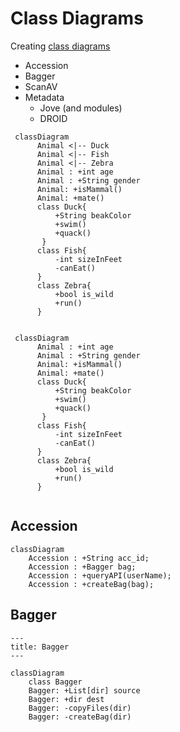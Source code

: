 # Class Diagrams

Creating [class diagrams](https://mermaid.js.org/syntax/classDiagram.html)

- Accession
- Bagger
- ScanAV
- Metadata
  - Jove (and modules)
  - DROID


```mermaid
 classDiagram
      Animal <|-- Duck
      Animal <|-- Fish
      Animal <|-- Zebra
      Animal : +int age
      Animal : +String gender
      Animal: +isMammal()
      Animal: +mate()
      class Duck{
          +String beakColor
          +swim()
          +quack()
       }
      class Fish{
          -int sizeInFeet
          -canEat()
      }
      class Zebra{
          +bool is_wild
          +run()
      }  
    
```

```mermaid
 classDiagram
      Animal : +int age
      Animal : +String gender
      Animal: +isMammal()
      Animal: +mate()
      class Duck{
          +String beakColor
          +swim()
          +quack()
       }
      class Fish{
          -int sizeInFeet
          -canEat()
      }
      class Zebra{
          +bool is_wild
          +run()
      }  
    
```

## Accession

```mermaid
classDiagram
    Accession : +String acc_id;
    Accession : +Bagger bag;
    Accession : +queryAPI(userName);
    Accession : +createBag(bag);
```

## Bagger

```mermaid
---
title: Bagger
---

classDiagram
    class Bagger
    Bagger: +List[dir] source
    Bagger: +dir dest
    Bagger: -copyFiles(dir)
    Bagger: -createBag(dir)
```
